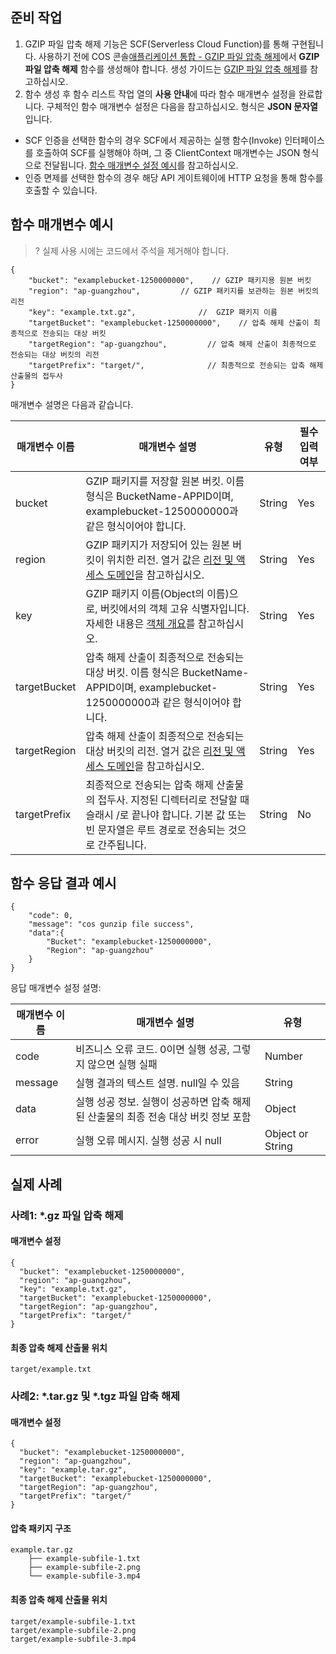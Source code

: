 ## 준비 작업

1. GZIP 파일 압축 해제 기능은 SCF(Serverless Cloud Function)를 통해 구현됩니다. 사용하기 전에 COS 콘솔[애플리케이션 통합 - GZIP 파일 압축 해제](https://console.cloud.tencent.com/cos5/application/cosGunzipApi)에서 **GZIP 파일 압축 해제** 함수를 생성해야 합니다. 생성 가이드는 [GZIP 파일 압축 해제](https://intl.cloud.tencent.com/document/product/436/46202)를 참고하십시오.
2. 함수 생성 후 함수 리스트 작업 열의 **사용 안내**에 따라 함수 매개변수 설정을 완료합니다. 구체적인 함수 매개변수 설정은 다음을 참고하십시오. 형식은 **JSON 문자열**입니다.
 - SCF 인증을 선택한 함수의 경우 SCF에서 제공하는 실행 함수(Invoke) 인터페이스를 호출하여 SCF를 실행해야 하며, 그 중 ClientContext 매개변수는 JSON 형식으로 전달됩니다. [함수 매개변수 설정 예시](#1)를 참고하십시오.
 - 인증 면제를 선택한 함수의 경우 해당 API 게이트웨이에 HTTP 요청을 통해 함수를 호출할 수 있습니다.


<span id=1></span>
## 함수 매개변수 예시

>? 실제 사용 시에는 코드에서 주석을 제거해야 합니다.
>

```plaintext
{
    "bucket": "examplebucket-1250000000",    // GZIP 패키지용 원본 버킷
    "region": "ap-guangzhou",         // GZIP 패키지를 보관하는 원본 버킷의 리전
    "key": "example.txt.gz",              //  GZIP 패키지 이름
    "targetBucket": "examplebucket-1250000000",    // 압축 해제 산출이 최종적으로 전송되는 대상 버킷
    "targetRegion": "ap-guangzhou",         // 압축 해제 산출이 최종적으로 전송되는 대상 버킷의 리전
    "targetPrefix": "target/",              // 최종적으로 전송되는 압축 해제 산출물의 접두사
}
```

매개변수 설명은 다음과 같습니다.

| 매개변수 이름                 | 매개변수 설명                                                     | 유형             | 필수 입력 여부 |
| ----------------------- | ------------------------------------------------------------ | ------- | -------- |
| bucket                  | GZIP 패키지를 저장할 원본 버킷. 이름 형식은 BucketName-APPID이며, examplebucket-1250000000과 같은 형식이어야 합니다. | String | Yes       |
| region                  | GZIP 패키지가 저장되어 있는 원본 버킷이 위치한 리전. 열거 값은 [리전 및 액세스 도메인](https://intl.cloud.tencent.com/document/product/436/6224)을 참고하십시오. | String | Yes       |
| key                     |  GZIP 패키지 이름(Object의 이름)으로, 버킷에서의 객체 고유 식별자입니다. 자세한 내용은 [객체 개요](https://intl.cloud.tencent.com/document/product/436/13324)를 참고하십시오. | String    | Yes   |
| targetBucket                  | 압축 해제 산출이 최종적으로 전송되는 대상 버킷. 이름 형식은 BucketName-APPID이며, examplebucket-1250000000과 같은 형식이어야 합니다. | String | Yes       |
| targetRegion                  | 압축 해제 산출이 최종적으로 전송되는 대상 버킷의 리전. 열거 값은 [리전 및 액세스 도메인](https://intl.cloud.tencent.com/document/product/436/6224)을 참고하십시오. | String | Yes       |
| targetPrefix                     | 최종적으로 전송되는 압축 해제 산출물의 접두사. 지정된 디렉터리로 전달할 때 슬래시 /로 끝나야 합니다. 기본 값 또는 빈 문자열은 루트 경로로 전송되는 것으로 간주됩니다. | String | No       |

## 함수 응답 결과 예시
```plaintext
{
    "code": 0,
    "message": "cos gunzip file success",
    "data":{
        "Bucket": "examplebucket-1250000000",
        "Region": "ap-guangzhou"
    }
}
```

응답 매개변수 설정 설명:

| 매개변수 이름                    | 매개변수 설명                                                     | 유형        |
| ------- | ------------------------------------------------------ | ---------------- |
| code    | 비즈니스 오류 코드. 0이면 실행 성공, 그렇지 않으면 실행 실패    | Number           |
| message | 실행 결과의 텍스트 설명. null일 수 있음                        | String           |
| data    | 실행 성공 정보. 실행이 성공하면 압축 해제된 산출물의 최종 전송 대상 버킷 정보 포함 | Object           |
| error   | 실행 오류 메시지. 실행 성공 시 null                    | Object or String |

## 실제 사례

### 사례1: *.gz 파일 압축 해제

#### 매개변수 설정

```plaintext
{
  "bucket": "examplebucket-1250000000",
  "region": "ap-guangzhou",
  "key": "example.txt.gz",
  "targetBucket": "examplebucket-1250000000",
  "targetRegion": "ap-guangzhou",
  "targetPrefix": "target/"
}
```

#### 최종 압축 해제 산출물 위치

```plaintext
target/example.txt
```

### 사례2: *.tar.gz 및 *.tgz 파일 압축 해제

#### 매개변수 설정
```plaintext
{
  "bucket": "examplebucket-1250000000",
  "region": "ap-guangzhou",
  "key": "example.tar.gz",
  "targetBucket": "examplebucket-1250000000",
  "targetRegion": "ap-guangzhou",
  "targetPrefix": "target/"
}
```

#### 압축 패키지 구조

```
example.tar.gz
    ├── example-subfile-1.txt
    ├── example-subfile-2.png
    └── example-subfile-3.mp4
```

#### 최종 압축 해제 산출물 위치

```plaintext
target/example-subfile-1.txt
target/example-subfile-2.png
target/example-subfile-3.mp4
```
